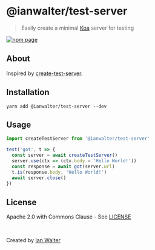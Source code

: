 # @ianwalter/test-server
> Easily create a minimal [Koa][koaUrl] server for testing

[![npm page][npmImage]][npmUrl]

## About

Inspired by [create-test-server][ctsUrl].

## Installation

```console
yarn add @ianwalter/test-server --dev
```

## Usage

```js
import createTestServer from '@ianwalter/test-server'

test('got', t => {
  const server = await createTestServer()
  server.use(ctx => (ctx.body = 'Hello World!'))
  const response = await got(server.url)
  t.is(response.body, 'Hello World!')
  await server.close()
})
```

## License

Apache 2.0 with Commons Clause - See [LICENSE][licenseUrl]

&nbsp;

Created by [Ian Walter](https://iankwalter.com)

[npmImage]: https://img.shields.io/npm/v/@ianwalter/test-server.svg
[npmUrl]: https://www.npmjs.com/package/@ianwalter/test-server
[koaUrl]: https://github.com/koajs/koa
[ctsUrl]: https://github.com/lukechilds/create-test-server
[licenseUrl]: https://github.com/ianwalter/test-server/blob/master/LICENSE
